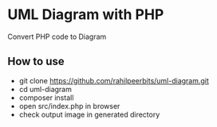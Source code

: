 # UML Diagram with PHP

Convert PHP code to Diagram

## How to use

- git clone https://github.com/rahilpeerbits/uml-diagram.git
- cd uml-diagram
- composer install
- open src/index.php in browser
- check output image in generated directory
